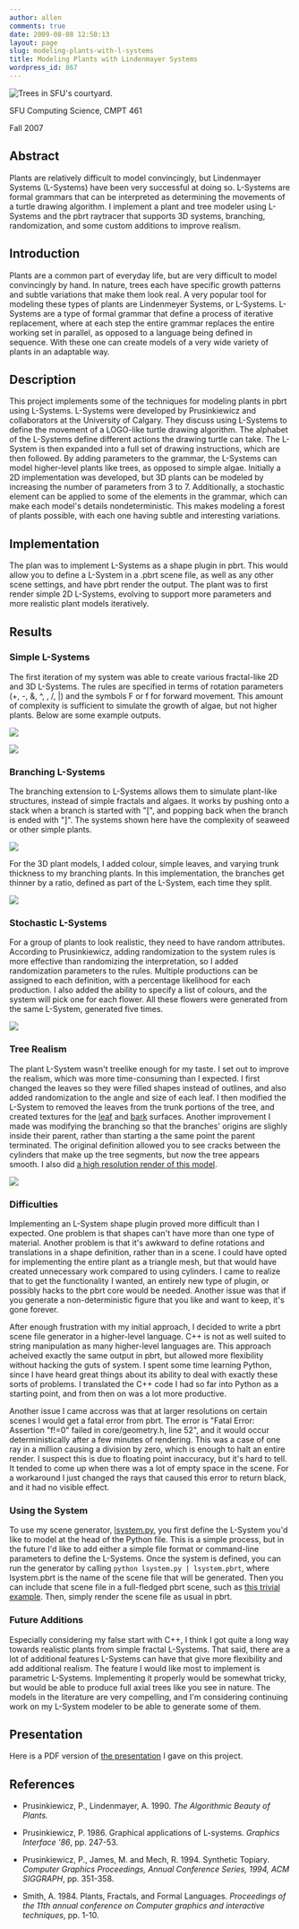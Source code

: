 ```yaml
---
author: allen
comments: true
date: 2009-08-08 12:50:13
layout: page
slug: modeling-plants-with-l-systems
title: Modeling Plants with Lindenmayer Systems
wordpress_id: 867
---
```


![Trees in SFU's courtyard.](/images/wp-uploads/2009/08/461.png)

SFU Computing Science, CMPT 461

Fall 2007


## Abstract


Plants are relatively difficult to model convincingly, but Lindenmayer Systems (L-Systems) have been very successful at doing so. L-Systems are formal grammars that can be interpreted as determining the movements of a turtle drawing algorithm. I implement a plant and tree modeler using L-Systems and the pbrt raytracer that supports 3D systems, branching,  randomization, and some custom additions to improve realism.


## Introduction


Plants are a common part of everyday life, but are very difficult to model convincingly by hand. In nature, trees each have specific growth patterns and subtle variations that make them look real. A very popular tool for modeling these types of plants are Lindenmeyer Systems, or L-Systems. L-Systems are a type of formal grammar that define a process of iterative replacement, where at each step the entire grammar replaces the entire working set in parallel, as opposed to a language being defined in sequence. With these one can create models of a very wide variety of plants in an adaptable way.


## Description


This project implements some of the techniques for modeling plants in pbrt using L-Systems. L-Systems were developed by Prusinkiewicz and collaborators at the University of Calgary. They discuss using L-Systems to define the movement of a LOGO-like turtle drawing algorithm. The alphabet of the L-Systems define different actions the drawing turtle can take. The L-System is then expanded into a full set of drawing instructions, which are then followed. By adding parameters to the grammar, the L-Systems can model higher-level plants like trees, as opposed to simple algae. Initially a 2D implementation was developed, but 3D plants can be modeled by increasing the number of parameters from 3 to 7. Additionally, a stochastic element can be applied to some of the elements in the grammar, which can make each model's details nondeterministic. This makes modeling a forest of plants possible, with each one having subtle and interesting variations.


## Implementation


The plan was to implement L-Systems as a shape plugin in pbrt. This would allow you to define a L-System in a .pbrt scene file, as well as any other scene settings, and have pbrt render the output. The plant was to first render simple 2D L-Systems, evolving to support more parameters and more realistic plant models iteratively.


## Results




### Simple L-Systems


The first iteration of my system was able to create various fractal-like 2D and 3D L-Systems. The rules are specified in terms of rotation parameters (+, -, &, ^, \, /, |) and the symbols F or f for forward movement. This amount of complexity is sufficient to simulate the growth of algae, but not higher plants. Below are some example outputs.


![](/images/461/2d-lsystems.png)




![](/images/461/3d-hilbert.png)





### Branching L-Systems


The branching extension to L-Systems allows them to simulate plant-like structures, instead of simple fractals and algaes. It works by pushing onto a stack when a branch is started with "\[", and popping back when the branch is ended with "\]". The systems shown here have the complexity of seaweed or other simple plants.


![](/images/461/2d-plants.png)


For the 3D plant models, I added colour, simple leaves, and varying trunk thickness to my branching plants. In this implementation, the branches get thinner by a ratio, defined as part of the L-System, each time they split.


![](/images/461/3d-plants.png)





### Stochastic L-Systems


For a group of plants to look realistic, they need to have random attributes. According to Prusinkiewicz, adding randomization to the system rules is more effective than randomizing the interpretation, so I added randomization parameters to the rules. Multiple productions can be assigned to each definition, with a percentage likelihood for each production.  I also added the ability to specify a list of colours, and the system will pick one for each flower. All these flowers were generated from the same L-System, generated five times.


![](/images/461/stochastic-flowers.png)





### Tree Realism


The plant L-System wasn't treelike enough for my taste. I set out to improve the realism, which was more time-consuming than I expected. I first changed the leaves so they were filled shapes instead of outlines, and also added randomization to the angle and size of each leaf. I then modified the L-System to removed the leaves from the trunk portions of the tree, and created textures for the [leaf](/images/461/leaf.exr) and [bark](/images/461/bark.exr) surfaces. Another improvement I made was  modifying the branching so that the branches' origins are slighly inside their parent, rather than starting a the same point the parent terminated. The original definition allowed you to see cracks between the cylinders that make up the tree segments, but now the tree appears smooth. I also did [a high resolution render of this model](/images/461/huge-tree.jpg).


![](/images/461/tree.png)





### Difficulties


Implementing an L-System shape plugin proved more difficult than I expected. One problem is that shapes can't have more than one type of material. Another problem is that it's awkward to define rotations and translations in a shape definition, rather than in a scene. I could have opted for implementing the entire plant as a triangle mesh, but that would have created unnecessary work compared to using cylinders. I came to realize that to get the functionality I wanted, an entirely new type of plugin, or possibly hacks to the pbrt core would be needed. Another issue was that if you generate a non-deterministic figure that you like and want to keep, it's gone forever.

After enough frustration with my initial approach, I decided to write a pbrt scene file generator in a higher-level language. C++ is not as well suited to string manipulation as many higher-level languages are. This approach acheived exactly the same output in pbrt, but allowed more flexibility without hacking the guts of system. I spent some time learning Python, since I have heard great things about its ability to deal with exactly these sorts of problems. I translated the C++ code I had so far into Python as a starting point, and from then on was a lot more productive.

Another issue I came accross was that at larger resolutions on certain scenes I would get a fatal error from pbrt. The error is "Fatal Error: Assertion "f!=0" failed in core/geometry.h, line 52", and it would occur deterministically after a few minutes of rendering. This was a case of one ray in a million causing a division by zero, which is enough to halt an entire render. I suspect this is due to floating point inaccuracy, but it's hard to tell. It tended to come up when there was a lot of empty space in the scene. For a workaround I just changed the rays that caused this error to return black, and it had no visible effect.


### Using the System


To use my scene generator, [lsystem.py](/images/461/lsystem.python), you first define the L-System you'd like to model at the head of the Python file. This is a simple process, but in the future I'd like to add either a simple file format or command-line parameters to define the L-Systems. Once the system is defined, you can run the generator by calling `python lsystem.py | lsystem.pbrt`, where lsystem.pbrt is the name of the scene file that will be generated. Then you can include that scene file in a full-fledged pbrt scene, such as [this trivial example](/images/461/project.pbrt). Then, simply render the scene file as usual in pbrt.


### Future Additions


Especially considering my false start with C++, I think I got quite a long way towards realistic plants from simple fractal L-Systems. That said, there are a lot of additional features L-Systems can have that give more flexibility and add additional realism. The feature I would like most to implement is parametric L-Systems. Implementing it properly would be somewhat tricky, but would be able to produce full axial trees like you see in nature. The models in the literature are very compelling, and I'm considering continuing work on my L-System modeler to be able to generate some of them.


## Presentation


Here is a PDF version of [the presentation](/images/461/presentation.pdf) I gave on this project.


## References





* Prusinkiewicz, P., Lindenmayer, A. 1990. _The Algorithmic Beauty of Plants._

* Prusinkiewicz, P. 1986. Graphical applications of L-systems. _Graphics Interface '86_, pp. 247-53.

* Prusinkiewicz, P., James, M. and Mech, R. 1994. Synthetic Topiary. _Computer Graphics Proceedings, Annual Conference Series, 1994, ACM SIGGRAPH_, pp. 351-358.

* Smith, A. 1984. Plants, Fractals, and Formal Languages. _Proceedings of the 11th annual conference on Computer graphics and interactive techniques_, pp. 1-10.


